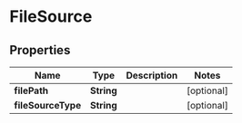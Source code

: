 
# FileSource

## Properties
Name | Type | Description | Notes
------------ | ------------- | ------------- | -------------
**filePath** | **String** |  |  [optional]
**fileSourceType** | **String** |  |  [optional]



